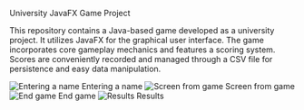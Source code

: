 University JavaFX Game Project

This repository contains a Java-based game developed as a university project. It utilizes JavaFX for the graphical user interface. The game incorporates core gameplay mechanics and features a scoring system. Scores are conveniently recorded and managed through a CSV file for persistence and easy data manipulation.

![Entering a name](https://github.com/adzinka/gameJava1/assets/55358203/f5080f73-47f5-46ce-ac03-22c908a83676)
Entering a name
![Screen from game](https://github.com/adzinka/gameJava1/assets/55358203/1d6ebf65-7f18-476d-ac33-6977e05fa215)
Screen from game
![End game](https://github.com/adzinka/gameJava1/assets/55358203/f8b21225-16bf-4c5a-82ef-07d4b9ae5576)
End game
![Results](https://github.com/adzinka/gameJava1/assets/55358203/65b1129a-70d8-4e3e-8e44-3b731fe10fc9)
Results
